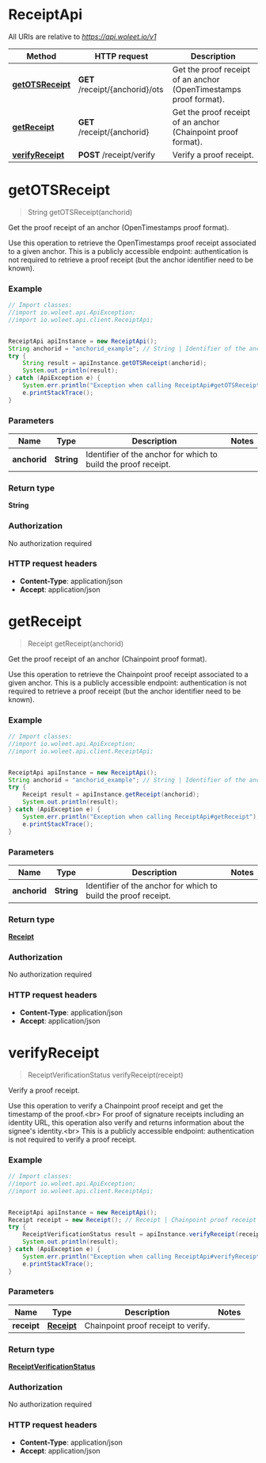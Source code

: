 # ReceiptApi

All URIs are relative to *https://api.woleet.io/v1*

Method | HTTP request | Description
------------- | ------------- | -------------
[**getOTSReceipt**](ReceiptApi.md#getOTSReceipt) | **GET** /receipt/{anchorid}/ots | Get the proof receipt of an anchor (OpenTimestamps proof format).
[**getReceipt**](ReceiptApi.md#getReceipt) | **GET** /receipt/{anchorid} | Get the proof receipt of an anchor (Chainpoint proof format).
[**verifyReceipt**](ReceiptApi.md#verifyReceipt) | **POST** /receipt/verify | Verify a proof receipt.


<a name="getOTSReceipt"></a>
# **getOTSReceipt**
> String getOTSReceipt(anchorid)

Get the proof receipt of an anchor (OpenTimestamps proof format).

Use this operation to retrieve the OpenTimestamps proof receipt associated to a given anchor. This is a publicly accessible endpoint: authentication is not required to retrieve a proof receipt (but the anchor identifier need to be known). 

### Example
```java
// Import classes:
//import io.woleet.api.ApiException;
//import io.woleet.api.client.ReceiptApi;


ReceiptApi apiInstance = new ReceiptApi();
String anchorid = "anchorid_example"; // String | Identifier of the anchor for which to build the proof receipt.
try {
    String result = apiInstance.getOTSReceipt(anchorid);
    System.out.println(result);
} catch (ApiException e) {
    System.err.println("Exception when calling ReceiptApi#getOTSReceipt");
    e.printStackTrace();
}
```

### Parameters

Name | Type | Description  | Notes
------------- | ------------- | ------------- | -------------
 **anchorid** | **String**| Identifier of the anchor for which to build the proof receipt. |

### Return type

**String**

### Authorization

No authorization required

### HTTP request headers

 - **Content-Type**: application/json
 - **Accept**: application/json

<a name="getReceipt"></a>
# **getReceipt**
> Receipt getReceipt(anchorid)

Get the proof receipt of an anchor (Chainpoint proof format).

Use this operation to retrieve the Chainpoint proof receipt associated to a given anchor. This is a publicly accessible endpoint: authentication is not required to retrieve a proof receipt (but the anchor identifier need to be known). 

### Example
```java
// Import classes:
//import io.woleet.api.ApiException;
//import io.woleet.api.client.ReceiptApi;


ReceiptApi apiInstance = new ReceiptApi();
String anchorid = "anchorid_example"; // String | Identifier of the anchor for which to build the proof receipt.
try {
    Receipt result = apiInstance.getReceipt(anchorid);
    System.out.println(result);
} catch (ApiException e) {
    System.err.println("Exception when calling ReceiptApi#getReceipt");
    e.printStackTrace();
}
```

### Parameters

Name | Type | Description  | Notes
------------- | ------------- | ------------- | -------------
 **anchorid** | **String**| Identifier of the anchor for which to build the proof receipt. |

### Return type

[**Receipt**](Receipt.md)

### Authorization

No authorization required

### HTTP request headers

 - **Content-Type**: application/json
 - **Accept**: application/json

<a name="verifyReceipt"></a>
# **verifyReceipt**
> ReceiptVerificationStatus verifyReceipt(receipt)

Verify a proof receipt.

Use this operation to verify a Chainpoint proof receipt and get the timestamp of the proof.&lt;br&gt; For proof of signature receipts including an identity URL, this operation also verify and returns information about the signee&#39;s identity.&lt;br&gt; This is a publicly accessible endpoint: authentication is not required to verify a proof receipt. 

### Example
```java
// Import classes:
//import io.woleet.api.ApiException;
//import io.woleet.api.client.ReceiptApi;


ReceiptApi apiInstance = new ReceiptApi();
Receipt receipt = new Receipt(); // Receipt | Chainpoint proof receipt to verify.
try {
    ReceiptVerificationStatus result = apiInstance.verifyReceipt(receipt);
    System.out.println(result);
} catch (ApiException e) {
    System.err.println("Exception when calling ReceiptApi#verifyReceipt");
    e.printStackTrace();
}
```

### Parameters

Name | Type | Description  | Notes
------------- | ------------- | ------------- | -------------
 **receipt** | [**Receipt**](Receipt.md)| Chainpoint proof receipt to verify. |

### Return type

[**ReceiptVerificationStatus**](ReceiptVerificationStatus.md)

### Authorization

No authorization required

### HTTP request headers

 - **Content-Type**: application/json
 - **Accept**: application/json


